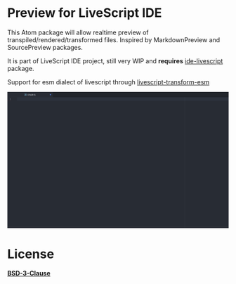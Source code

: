 # Preview for LiveScript IDE
This Atom package will allow realtime preview of transpiled/rendered/transformed files. Inspired by MarkdownPreview and SourcePreview packages.

It is part of LiveScript IDE project, still very WIP and **requires** [ide-livescript](https://atom.io/packages/ide-livescript) package.

Support for esm dialect of livescript through [livescript-transform-esm](https://www.npmjs.com/package/livescript-transform-esm)

![](./doc/assets/screenshot-01.gif)

# License 
**[BSD-3-Clause](License.md)**
